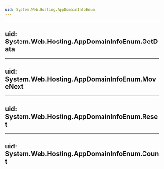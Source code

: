 ```yaml
---
uid: System.Web.Hosting.AppDomainInfoEnum
---
```


---
uid: System.Web.Hosting.AppDomainInfoEnum.GetData
---

---
uid: System.Web.Hosting.AppDomainInfoEnum.MoveNext
---

---
uid: System.Web.Hosting.AppDomainInfoEnum.Reset
---

---
uid: System.Web.Hosting.AppDomainInfoEnum.Count
---
